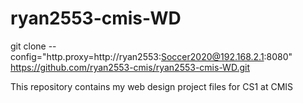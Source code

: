 # ryan2553-cmis-WD

git clone --config="http.proxy=http://ryan2553:Soccer2020@192.168.2.1:8080" https://github.com/ryan2553-cmis/ryan2553-cmis-WD.git

This repository contains my web design project files for CS1 at CMIS
